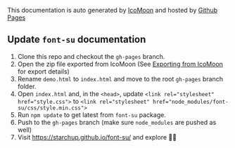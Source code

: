 This documentation is auto generated by [IcoMoon](https://icomoon.io/app) and hosted by [Github Pages](https://pages.github.com/)

## Update `font-su` documentation
1. Clone this repo and checkout the `gh-pages` branch.
1. Open the zip file exported from IcoMoon (See [Exporting from IcoMoon](https://github.com/Starchup/font-su/blob/master/README.md#export-from-icomoon) for export details)
1. Rename `demo.html` to `index.html` and move to the root `gh-pages` branch folder.
1. Open `index.html` and, in the `<head>`, update `<link rel="stylesheet" href="style.css">` to `<link rel="stylesheet" href="node_modules/font-su/css/style.min.css">`
1. Run `npm update` to get latest from `font-su` package.
1. Push to the `gh-pages` branch (make sure `node_modules` are pushed as well)
1. Visit https://starchup.github.io/font-su/ and explore :man_technologist:
